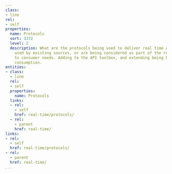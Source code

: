 ```yaml
---
class:
- line
rel:
- self
properties:
  name: Protocols
  sort: 3372
  level: 2
  description: What are the protocols being used to deliver real time APIs, and being
    used by existing sources, or are being considered as part of the road map in response
    to consumer needs. Adding to the API toolbox, and extending being basic web API
    consumption.
entities:
- class:
  - line
  rel:
  - self
  properties:
    name: Protocols
  links:
  - rel:
    - self
    href: real-time/protocols/
  - rel:
    - parent
    href: real-time/
links:
- rel:
  - self
  href: real-time/protocols/
- rel:
  - parent
  href: real-time/
...
```

